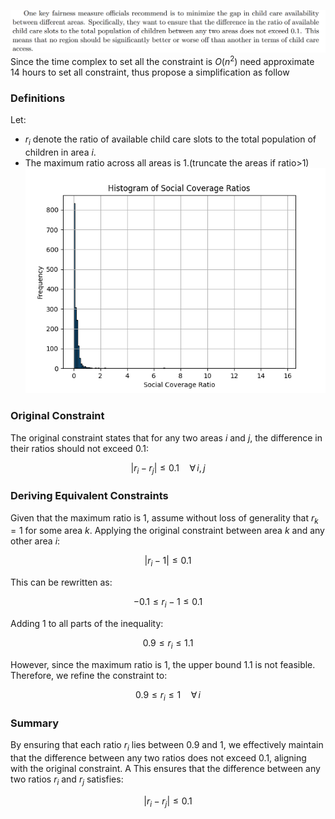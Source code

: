 ![img.png](img.png)
Since the time complex to set all the constraint is $`O(n^2)`$ need approximate 14 hours to set all constraint, thus propose a simplification as follow
### Definitions
Let:
- $` r_i `$ denote the ratio of available child care slots to the total population of children in area $` i `$.
- The maximum ratio across all areas is $` 1 `$.(truncate the areas if ratio>1)
![img.png](..%2Fvisuals%2Fimg.png)
### Original Constraint

The original constraint states that for any two areas $` i `$ and $` j `$, the difference in their ratios should not exceed $` 0.1 `$:

$$|r_i - r_j| \leq 0.1 \quad \forall \, i, j$$

### Deriving Equivalent Constraints

Given that the maximum ratio is $` 1 `$, assume without loss of generality that $` r_k = 1 `$ for some area $` k `$. Applying the original constraint between area $` k `$ and any other area $` i `$:

$$|r_i - 1| \leq 0.1$$

This can be rewritten as:

$$-0.1 \leq r_i - 1 \leq 0.1$$

Adding $` 1 `$ to all parts of the inequality:

$$0.9 \leq r_i \leq 1.1$$

However, since the maximum ratio is $` 1 `$, the upper bound $` 1.1 `$ is not feasible. Therefore, we refine the constraint to:

$$0.9 \leq r_i \leq 1 \quad \forall \, i$$

### Summary

By ensuring that each ratio $` r_i `$ lies between $` 0.9 `$ and $` 1 `$, we effectively maintain that the difference between any two ratios does not exceed $` 0.1 `$, aligning with the original constraint. A
This ensures that the difference between any two ratios $` r_i `$ and $` r_j `$ satisfies:

$$|r_i - r_j| \leq 0.1$$
